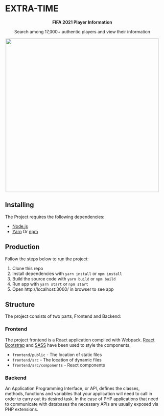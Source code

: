 # EXTRA-TIME

<p align="center" font-size="50px">
   <b>
    FIFA 2021 Player Information
   </b>
</p>

<p align="center">
Search among 17,000+ authentic players and view their information
</p>

<p align="center">
  <img src="http://nabzsalamati.ir/FIFA/index.jpg" height="500" />
</p>

## Installing

The Project requires the following dependencies:

- [Node.js](https://nodejs.org/)
- [Yarn](https://yarnpkg.com) Or [npm](https://www.npmjs.com)

## Production

Follow the steps below to run the project:

1. Clone this repo
1. Install dependencies with `yarn install` or `npm install`
1. Build the source code with `yarn build` or `npm build`
1. Run app with `yarn start` or `npm start`
1. Open http://localhost:3000/ in browser to see app

## Structure

The project consists of two parts, Frontend and Backend:

### Frontend

The project frontend is a React application compiled with Webpack.
[React Bootstrap](https://react-bootstrap.github.io/) and [SASS](https://sass-lang.com/) have been used to style the components.

- `frontend/public` - The location of static files
- `frontend/src` - The location of dynamic files
- `frontend/src/components` - React components


### Backend

An Application Programming Interface, or API, defines the classes, methods, functions and variables that your application will need to call in order to carry out its desired task. In the case of PHP applications that need to communicate with databases the necessary APIs are usually exposed via PHP extensions.

